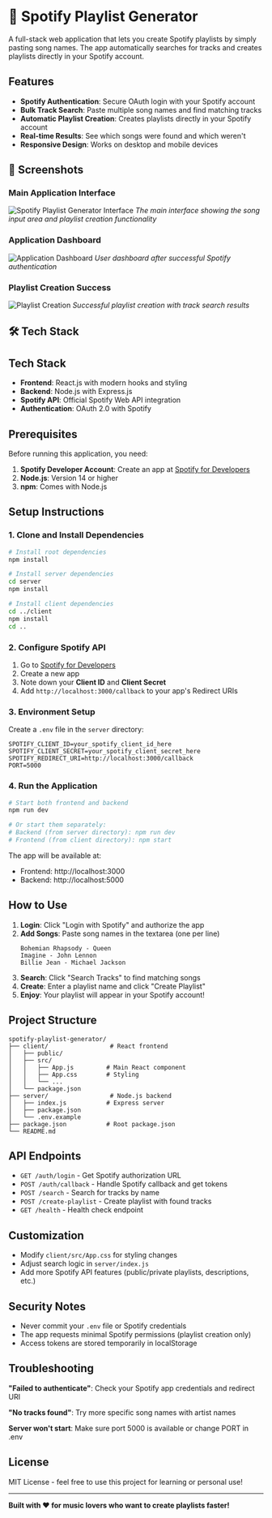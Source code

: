 # 🎵 Spotify Playlist Generator

A full-stack web application that lets you create Spotify playlists by simply pasting song names. The app automatically searches for tracks and creates playlists directly in your Spotify account.

##  Features

- **Spotify Authentication**: Secure OAuth login with your Spotify account
- **Bulk Track Search**: Paste multiple song names and find matching tracks
- **Automatic Playlist Creation**: Creates playlists directly in your Spotify account
- **Real-time Results**: See which songs were found and which weren't
- **Responsive Design**: Works on desktop and mobile devices

## 📸 Screenshots

### Main Application Interface
![Spotify Playlist Generator Interface](img/image1.png)
*The main interface showing the song input area and playlist creation functionality*

### Application Dashboard
![Application Dashboard](img/image2.png)
*User dashboard after successful Spotify authentication*

### Playlist Creation Success
![Playlist Creation](img/image3.png)
*Successful playlist creation with track search results*

## 🛠️ Tech Stack

##  Tech Stack

- **Frontend**: React.js with modern hooks and styling
- **Backend**: Node.js with Express.js
- **Spotify API**: Official Spotify Web API integration
- **Authentication**: OAuth 2.0 with Spotify

##  Prerequisites

Before running this application, you need:

1. **Spotify Developer Account**: Create an app at [Spotify for Developers](https://developer.spotify.com/)
2. **Node.js**: Version 14 or higher
3. **npm**: Comes with Node.js

##  Setup Instructions

### 1. Clone and Install Dependencies

```bash
# Install root dependencies
npm install

# Install server dependencies
cd server
npm install

# Install client dependencies
cd ../client
npm install
cd ..
```

### 2. Configure Spotify API

1. Go to [Spotify for Developers](https://developer.spotify.com/dashboard/)
2. Create a new app
3. Note down your **Client ID** and **Client Secret**
4. Add `http://localhost:3000/callback` to your app's Redirect URIs

### 3. Environment Setup

Create a `.env` file in the `server` directory:

```env
SPOTIFY_CLIENT_ID=your_spotify_client_id_here
SPOTIFY_CLIENT_SECRET=your_spotify_client_secret_here
SPOTIFY_REDIRECT_URI=http://localhost:3000/callback
PORT=5000
```

### 4. Run the Application

```bash
# Start both frontend and backend
npm run dev

# Or start them separately:
# Backend (from server directory): npm run dev
# Frontend (from client directory): npm start
```

The app will be available at:

- Frontend: http://localhost:3000
- Backend: http://localhost:5000

##  How to Use

1. **Login**: Click "Login with Spotify" and authorize the app
2. **Add Songs**: Paste song names in the textarea (one per line)
   ```
   Bohemian Rhapsody - Queen
   Imagine - John Lennon
   Billie Jean - Michael Jackson
   ```
3. **Search**: Click "Search Tracks" to find matching songs
4. **Create**: Enter a playlist name and click "Create Playlist"
5. **Enjoy**: Your playlist will appear in your Spotify account!

## Project Structure

```
spotify-playlist-generator/
├── client/                 # React frontend
│   ├── public/
│   ├── src/
│   │   ├── App.js         # Main React component
│   │   ├── App.css        # Styling
│   │   └── ...
│   └── package.json
├── server/                 # Node.js backend
│   ├── index.js           # Express server
│   ├── package.json
│   └── .env.example
├── package.json           # Root package.json
└── README.md
```

##  API Endpoints

- `GET /auth/login` - Get Spotify authorization URL
- `POST /auth/callback` - Handle Spotify callback and get tokens
- `POST /search` - Search for tracks by name
- `POST /create-playlist` - Create playlist with found tracks
- `GET /health` - Health check endpoint

##  Customization

- Modify `client/src/App.css` for styling changes
- Adjust search logic in `server/index.js`
- Add more Spotify API features (public/private playlists, descriptions, etc.)

##  Security Notes

- Never commit your `.env` file or Spotify credentials
- The app requests minimal Spotify permissions (playlist creation only)
- Access tokens are stored temporarily in localStorage

##  Troubleshooting

**"Failed to authenticate"**: Check your Spotify app credentials and redirect URI

**"No tracks found"**: Try more specific song names with artist names

**Server won't start**: Make sure port 5000 is available or change PORT in .env

##  License

MIT License - feel free to use this project for learning or personal use!

---

**Built with ❤️ for music lovers who want to create playlists faster!**
